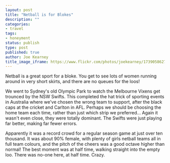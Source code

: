 ```yaml
---
layout: post
title: "Netball is for Blokes"
description: ""
categories:
- travel
tags:
- honeyment
status: publish
type: post
published: true
author: Joe Kearney
title_image_iframe: https://www.flickr.com/photos/joekearney/17390586275/in/set-72157652300500261/player/
---
```


Netball is a great sport for a bloke. You get to see lots of women running around in very short skirts, and there are no queues for the loos!

We went to Sydney's old Olympic Park to watch the Melbourne Vixens get trounced by the NSW Swifts. This completed the hat trick of sporting events in Australia where we've chosen the wrong team to support, after the black caps at the cricket and Carlton in AFL. Perhaps we should be choosing the home team each time, rather than just which strip we preferred... Again it wasn't even close, they were totally dominant. The Swifts were just playing far better, making far fewer errors.

Apparently it was a record crowd for a regular season game at just over ten thousand. It was about 90% female, with plenty of girls netball teams all in full team colours, and the pitch of the cheers was a good octave higher than normal! The best moment was at half time, walking straight into the empty loo. There was no-one here, at half time. Crazy.
